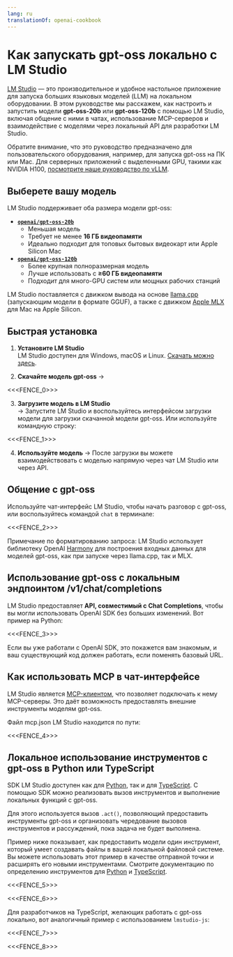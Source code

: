```yaml
---
lang: ru
translationOf: openai-cookbook
---
```


# Как запускать gpt-oss локально с LM Studio

[LM Studio](https://lmstudio.ai) — это производительное и удобное настольное приложение для запуска больших языковых моделей (LLM) на локальном оборудовании. В этом руководстве мы расскажем, как настроить и запустить модели **gpt-oss-20b** или **gpt-oss-120b** с помощью LM Studio, включая общение с ними в чатах, использование MCP-серверов и взаимодействие с моделями через локальный API для разработки LM Studio.

Обратите внимание, что это руководство предназначено для пользовательского оборудования, например, для запуска gpt-oss на ПК или Mac. Для серверных приложений с выделенными GPU, такими как NVIDIA H100, [посмотрите наше руководство по vLLM](https://cookbook.openai.com/articles/gpt-oss/run-vllm).

## Выберете вашу модель

LM Studio поддерживает оба размера модели gpt-oss:

- [**`openai/gpt-oss-20b`**](https://lmstudio.ai/models/openai/gpt-oss-20b)
  - Меньшая модель
  - Требует не менее **16 ГБ видеопамяти**
  - Идеально подходит для топовых бытовых видеокарт или Apple Silicon Mac
- [**`openai/gpt-oss-120b`**](https://lmstudio.ai/models/openai/gpt-oss-120b)
  - Более крупная полноразмерная модель
  - Лучше использовать с **≥60 ГБ видеопамяти**
  - Подходит для много-GPU систем или мощных рабочих станций

LM Studio поставляется с движком вывода на основе [llama.cpp](https://github.com/ggml-org/llama.cpp) (запускающим модели в формате GGUF), а также с движком [Apple MLX](https://github.com/ml-explore/mlx) для Mac на Apple Silicon.

## Быстрая установка

1. **Установите LM Studio**  
   LM Studio доступен для Windows, macOS и Linux. [Скачать можно здесь](https://lmstudio.ai/download).

2. **Скачайте модель gpt-oss** → 

&lt;&lt;&lt;FENCE_0>>> 

3. **Загрузите модель в LM Studio**  
   → Запустите LM Studio и воспользуйтесь интерфейсом загрузки модели для загрузки скачанной модели gpt-oss. Или используйте командную строку:

&lt;&lt;&lt;FENCE_1>>>

4. **Используйте модель** → После загрузки вы можете взаимодействовать с моделью напрямую через чат LM Studio или через API.

## Общение с gpt-oss

Используйте чат-интерфейс LM Studio, чтобы начать разговор с gpt-oss, или воспользуйтесь командой `chat` в терминале:

&lt;&lt;&lt;FENCE_2>>>

Примечание по форматированию запроса: LM Studio использует библиотеку OpenAI [Harmony](https://cookbook.openai.com/articles/openai-harmony) для построения входных данных для моделей gpt-oss, как при запуске через llama.cpp, так и MLX.

## Использование gpt-oss с локальным эндпоинтом /v1/chat/completions

LM Studio предоставляет **API, совместимый с Chat Completions**, чтобы вы могли использовать OpenAI SDK без больших изменений. Вот пример на Python:

&lt;&lt;&lt;FENCE_3>>>

Если вы уже работали с OpenAI SDK, это покажется вам знакомым, и ваш существующий код должен работать, если поменять базовый URL.

## Как использовать MCP в чат-интерфейсе

LM Studio является [MCP-клиентом](https://lmstudio.ai/docs/app/plugins/mcp), что позволяет подключать к нему MCP-серверы. Это даёт возможность предоставлять внешние инструменты моделям gpt-oss.

Файл mcp.json LM Studio находится по пути:

&lt;&lt;&lt;FENCE_4>>>

## Локальное использование инструментов с gpt-oss в Python или TypeScript

SDK LM Studio доступен как для [Python](https://github.com/lmstudio-ai/lmstudio-python), так и для [TypeScript](https://github.com/lmstudio-ai/lmstudio-js). С помощью SDK можно реализовать вызов инструментов и выполнение локальных функций с gpt-oss.

Для этого используется вызов `.act()`, позволяющий предоставить инструменты gpt-oss и организовать чередование вызовов инструментов и рассуждений, пока задача не будет выполнена.

Пример ниже показывает, как предоставить модели один инструмент, который умеет создавать файлы в вашей локальной файловой системе. Вы можете использовать этот пример в качестве отправной точки и расширять его новыми инструментами. Смотрите документацию по определению инструментов для [Python](https://lmstudio.ai/docs/python/agent/tools) и [TypeScript](https://lmstudio.ai/docs/typescript/agent/tools).

&lt;&lt;&lt;FENCE_5>>>

&lt;&lt;&lt;FENCE_6>>>

Для разработчиков на TypeScript, желающих работать с gpt-oss локально, вот аналогичный пример с использованием `lmstudio-js`:

&lt;&lt;&lt;FENCE_7>>>

&lt;&lt;&lt;FENCE_8>>>